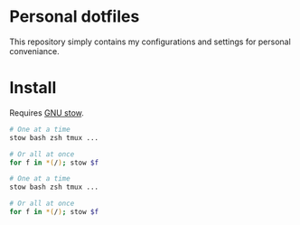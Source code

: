 # Personal dotfiles

This repository simply contains my configurations and settings for personal
conveniance.

# Install

Requires [GNU stow](https://www.gnu.org/software/stow/).

```sh
# One at a time
stow bash zsh tmux ...

# Or all at once
for f in *(/); stow $f
```

```sh
# One at a time
stow bash zsh tmux ...

# Or all at once
for f in *(/); stow $f
```

